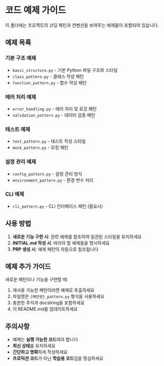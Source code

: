 # 코드 예제 가이드

이 폴더에는 프로젝트의 코딩 패턴과 컨벤션을 보여주는 예제들이 포함되어 있습니다.

## 예제 목록

### 기본 구조 예제

- `basic_structure.py` - 기본 Python 파일 구조와 스타일
- `class_pattern.py` - 클래스 작성 패턴
- `function_pattern.py` - 함수 작성 패턴

### 에러 처리 예제

- `error_handling.py` - 에러 처리 및 로깅 패턴
- `validation_pattern.py` - 데이터 검증 패턴

### 테스트 예제

- `test_pattern.py` - 테스트 작성 스타일
- `mock_pattern.py` - 모킹 패턴

### 설정 관리 예제

- `config_pattern.py` - 설정 관리 방식
- `environment_pattern.py` - 환경 변수 처리

### CLI 예제

- `cli_pattern.py` - CLI 인터페이스 패턴 (필요시)

## 사용 방법

1. **새로운 기능 구현 시**: 관련 예제를 참조하여 일관된 스타일을 유지하세요
2. **INITIAL.md 작성 시**: 따라야 할 예제들을 명시하세요
3. **PRP 생성 시**: 예제 패턴이 자동으로 참조됩니다

## 예제 추가 가이드

새로운 패턴이나 기능을 구현할 때:

1. 재사용 가능한 패턴이라면 예제로 추출하세요
2. 파일명은 `{패턴명}_pattern.py` 형식을 사용하세요
3. 충분한 주석과 docstring을 포함하세요
4. 이 README.md를 업데이트하세요

## 주의사항

- 예제는 **실행 가능한 코드**여야 합니다
- **최신 상태**를 유지하세요
- **간단하고 명확**하게 작성하세요
- **프로덕션 코드**가 아닌 **학습용 코드**임을 명심하세요
